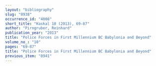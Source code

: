 ```yaml
---
layout: "bibliography"
slug: "8938"
occurrence_id: "4008"
short_title: "Kaskal 10 (2013), 69-87"
author: "Pirngruber, Reinhard"
publication_year: "2013"
title: "Police Forces in First Millennium BC Babylonia and Beyond"
volume_no_: "10"
pages: "69-87"
title: "Police Forces in First Millennium BC Babylonia and Beyond"
previous_item: "8941"
---
```

